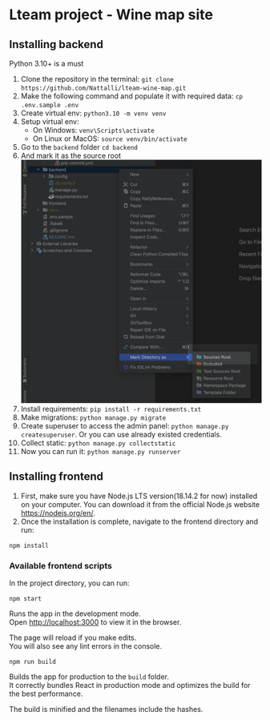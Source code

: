 # Lteam project - Wine map site

## Installing backend

Python 3.10+ is a must

1. Clone the repository in the terminal:
`git clone https://github.com/Nattalli/lteam-wine-map.git`
2. Make the following command and populate it with required data:
`cp .env.sample .env`
3. Create virtual env:
`python3.10 -m venv venv`
4. Setup virtual env:
    * On Windows: `venv\Scripts\activate`
    * On Linux or MacOS: `source venv/bin/activate`
5. Go to the `backend` folder `cd backend`
6. And mark it as the source root 
![mark-as-source-root](python-installation.png)
7. Install requirements: `pip install -r requirements.txt`
8. Make migrations: `python manage.py migrate`
9. Create superuser to access the admin panel: `python manage.py createsuperuser`. Or you can use already existed credentials.
10. Collect static: `python manage.py collectstatic`
11. Now you can run it: `python manage.py runserver`

## Installing frontend

1. First, make sure you have Node.js LTS version(18.14.2 for now) installed on your computer. You can download it from the official Node.js website https://nodejs.org/en/.
2. Once the installation is complete, navigate to the frontend directory and run:
```
npm install
```

### Available frontend scripts

In the project directory, you can run:

```
npm start
```

Runs the app in the development mode.\
Open [http://localhost:3000](http://localhost:3000) to view it in the browser.

The page will reload if you make edits.\
You will also see any lint errors in the console.

```
npm run build
```

Builds the app for production to the `build` folder.\
It correctly bundles React in production mode and optimizes the build for the best performance.

The build is minified and the filenames include the hashes.

